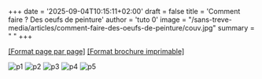+++
date = '2025-09-04T10:15:11+02:00'
draft = false
title = 'Comment faire ? Des oeufs de peinture'
author = 'tuto 0'
image = "/sans-treve-media/articles/comment-faire-des-oeufs-de-peinture/couv.jpg"
summary = " "
+++

[[Format page par page]](/sans-treve-media/articles/brochure-comment-faire-des-oeufs-de-peinture.pdf)
[[Format brochure imprimable]](/sans-treve-media/articles/brochure-comment-faire-des-oeufs-de-peinture-impression.pdf)

![p1](/sans-treve-media/articles/comment-faire-des-oeufs-de-peinture/1.jpg)
![p2](/sans-treve-media/articles/comment-faire-des-oeufs-de-peinture/2.jpg)
![p3](/sans-treve-media/articles/comment-faire-des-oeufs-de-peinture/3.jpg)
![p4](/sans-treve-media/articles/comment-faire-des-oeufs-de-peinture/4.jpg)
![p5](/sans-treve-media/articles/comment-faire-des-oeufs-de-peinture/5.jpg)
